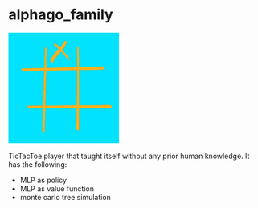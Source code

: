# alphago_family

![](example.gif)

TicTacToe player that taught itself without any prior human knowledge. It has the following:
- MLP as policy
- MLP as value function
- monte carlo tree simulation
